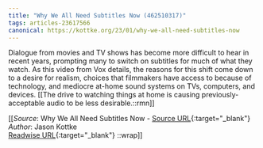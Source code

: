 ```yaml
---
title: "Why We All Need Subtitles Now (462510317)"
tags: articles-23617566
canonical: https://kottke.org/23/01/why-we-all-need-subtitles-now
---
```


Dialogue from movies and TV shows has become more difficult to hear in recent years, prompting many to switch on subtitles for much of what they watch. As this video from Vox details, the reasons for this shift come down to a desire for realism, choices that filmmakers have access to because of technology, and mediocre at-home sound systems on TVs, computers, and devices.
[[The drive to watching things at home is causing previously-acceptable audio to be less desirable.::rmn]]


[[_Source_: Why We All Need Subtitles Now - [Source URL](https://kottke.org/23/01/why-we-all-need-subtitles-now){:target="_blank"}<br>
_Author_: Jason Kottke<br>
[Readwise URL](https://readwise.io/open/462510317){:target="_blank"}
::wrap]]